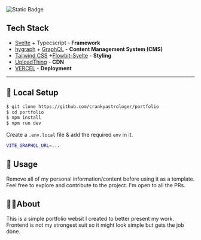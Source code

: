 <img alt="Static Badge" src="https://img.shields.io/badge/My%20WEBSITE-f53b00?style=for-the-badge">

## Tech Stack

- [Svelte](https://svelte.dev/) + Typecscript - **Framework**
- [hygraph](https://hygraph.com/) + [GraphQL](https://graphql.org/) - **Content Management System (CMS)**
- [Tailwind CSS](https://tailwindcss.com/) +[Flowbit-Svelte](flowbite-svelte.com) - **Styling**
- [UploadThing](uploadthing.com) - **CDN**
- [VERCEL](https://vercel.com/) - **Deployment**

<hr/>

## 🔬 Local Setup

```bash
$ git clone https://github.com/crankyastrologer/portfolio
$ cd portfolio
$ npm install
$ npm run dev
```

Create a `.env.local` file & add the required `env` in it.

```bash
VITE_GRAPHQL_URL=...
```

## 📃 Usage

Remove all of my personal information/content before using it as a template. Feel free to explore and contribute to the project. I'm open to all the PRs.

## 🙋‍♂️About

This is a simple portfolio websit I created to better present my work. Frontend is not my strongest suit so it might look simple but gets the job done.
